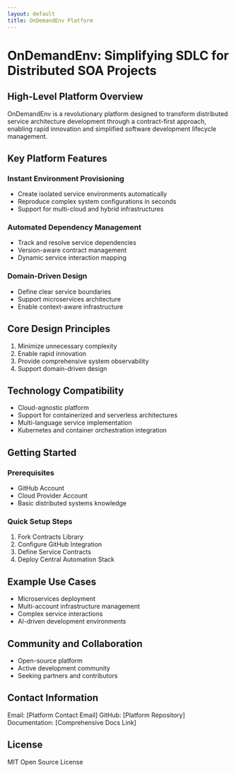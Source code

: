 ```yaml
---
layout: default
title: OnDemandEnv Platform
---
```


# OnDemandEnv: Simplifying SDLC for Distributed SOA Projects

## High-Level Platform Overview

OnDemandEnv is a revolutionary platform designed to transform distributed service architecture development through a contract-first approach, enabling rapid innovation and simplified software development lifecycle management.

## Key Platform Features

### Instant Environment Provisioning
- Create isolated service environments automatically
- Reproduce complex system configurations in seconds
- Support for multi-cloud and hybrid infrastructures

### Automated Dependency Management
- Track and resolve service dependencies
- Version-aware contract management
- Dynamic service interaction mapping

### Domain-Driven Design
- Define clear service boundaries
- Support microservices architecture
- Enable context-aware infrastructure

## Core Design Principles

1. Minimize unnecessary complexity
2. Enable rapid innovation
3. Provide comprehensive system observability
4. Support domain-driven design

## Technology Compatibility

- Cloud-agnostic platform
- Support for containerized and serverless architectures
- Multi-language service implementation
- Kubernetes and container orchestration integration

## Getting Started

### Prerequisites
- GitHub Account
- Cloud Provider Account
- Basic distributed systems knowledge

### Quick Setup Steps
1. Fork Contracts Library
2. Configure GitHub Integration
3. Define Service Contracts
4. Deploy Central Automation Stack

## Example Use Cases

- Microservices deployment
- Multi-account infrastructure management
- Complex service interactions
- AI-driven development environments

## Community and Collaboration

- Open-source platform
- Active development community
- Seeking partners and contributors

## Contact Information

Email: [Platform Contact Email]
GitHub: [Platform Repository]
Documentation: [Comprehensive Docs Link]

## License

MIT Open Source License